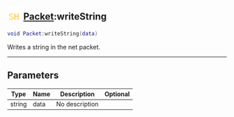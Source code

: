 ## <img src="../../.gitbook/assets/shared.png" width="32" height="32" /> [Packet](../packet/README.md):writeString

```lua
void Packet:writeString(data)
```

Writes a string in the net packet.

-----------------
## Parameters

| Type   | Name | Description | Optional |
| ------ | ---- | ----------- | -------: |
| string | data | No description |  |
